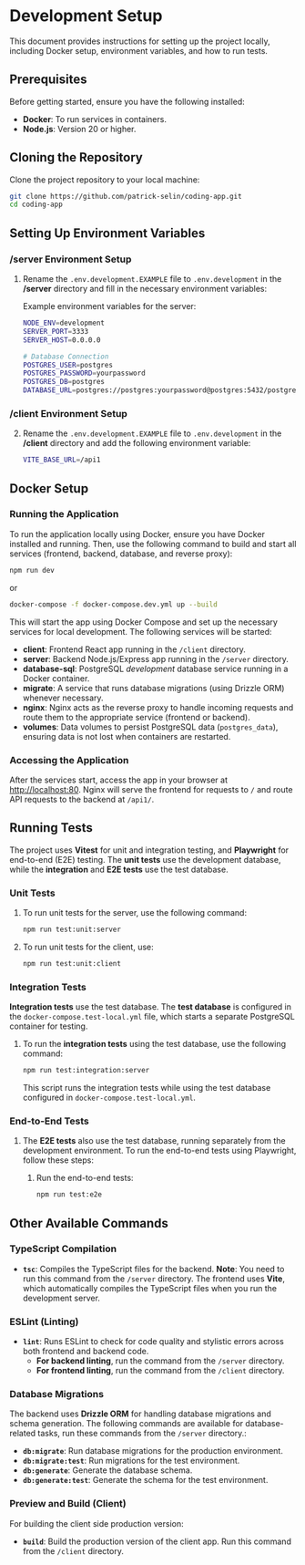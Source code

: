 # Development Setup

This document provides instructions for setting up the project locally, including Docker setup, environment variables, and how to run tests.

## Prerequisites

Before getting started, ensure you have the following installed:

- **Docker**: To run services in containers.
- **Node.js**: Version 20 or higher.

## Cloning the Repository

Clone the project repository to your local machine:

```bash
git clone https://github.com/patrick-selin/coding-app.git
cd coding-app
```

## Setting Up Environment Variables

### /server Environment Setup

1. Rename the `.env.development.EXAMPLE` file to `.env.development` in the **/server** directory and fill in the necessary environment variables:

   Example environment variables for the server:

   ```bash
   NODE_ENV=development
   SERVER_PORT=3333
   SERVER_HOST=0.0.0.0

   # Database Connection
   POSTGRES_USER=postgres
   POSTGRES_PASSWORD=yourpassword
   POSTGRES_DB=postgres
   DATABASE_URL=postgres://postgres:yourpassword@postgres:5432/postgres
   ```

### /client Environment Setup

2. Rename the `.env.development.EXAMPLE` file to `.env.development` in the **/client** directory and add the following environment variable:
   ```bash
   VITE_BASE_URL=/api1
   ```

## Docker Setup

### Running the Application
To run the application locally using Docker, ensure you have Docker installed and running. Then, use the following command to build and start all services (frontend, backend, database, and reverse proxy):

```bash
npm run dev
```

or 

```bash
docker-compose -f docker-compose.dev.yml up --build
```

This will start the app using Docker Compose and set up the necessary services for local development. The following services will be started:

- **client**: Frontend React app running in the `/client` directory.
- **server**: Backend Node.js/Express app running in the `/server` directory.
- **database-sql**: PostgreSQL *development* database service running in a Docker container.
- **migrate**: A service that runs database migrations (using Drizzle ORM) whenever necessary.
- **nginx**: Nginx acts as the reverse proxy to handle incoming requests and route them to the appropriate service (frontend or backend).
- **volumes**: Data volumes to persist PostgreSQL data (`postgres_data`), ensuring data is not lost when containers are restarted.

### Accessing the Application
After the services start, access the app in your browser at [http://localhost:80](http://localhost:80). Nginx will serve the frontend for requests to `/` and route API requests to the backend at `/api1/`.

## Running Tests

The project uses **Vitest** for unit and integration testing, and **Playwright** for end-to-end (E2E) testing. The **unit tests** use the development database, while the **integration** and **E2E tests** use the test database.

### Unit Tests
1. To run unit tests for the server, use the following command:

   ```bash
   npm run test:unit:server
   ```

2. To run unit tests for the client, use:

   ```bash
   npm run test:unit:client
   ```

###  Integration Tests
**Integration tests** use the test database. The **test database** is configured in the `docker-compose.test-local.yml` file, which starts a separate PostgreSQL container for testing.

1. To run the **integration tests** using the test database, use the following command:

   ```bash
   npm run test:integration:server
   ```
	This script runs the integration tests while using the test database configured in `docker-compose.test-local.yml`.

### End-to-End Tests
1. The **E2E tests** also use the test database, running separately from the development environment. To run the end-to-end tests using Playwright, follow these steps:

   1. Run the end-to-end tests:
      ```bash
      npm run test:e2e


## Other Available Commands

### TypeScript Compilation
- **`tsc`**: Compiles the TypeScript files for the backend. **Note**: You need to run this command from the `/server` directory. The frontend uses **Vite**, which automatically compiles the TypeScript files when you run the development server.

### ESLint (Linting)
- **`lint`**: Runs ESLint to check for code quality and stylistic errors across both frontend and backend code.
  - **For backend linting**, run the command from the `/server` directory.
  - **For frontend linting**, run the command from the `/client` directory.

### Database Migrations
The backend uses **Drizzle ORM** for handling database migrations and schema generation. The following commands are available for database-related tasks, run these commands from the `/server` directory.:

- **`db:migrate`**: Run database migrations for the production environment.
- **`db:migrate:test`**: Run migrations for the test environment.
- **`db:generate`**: Generate the database schema.
- **`db:generate:test`**: Generate the schema for the test environment.

### Preview and Build (Client)
For building the client side production version:

- **`build`**: Build the production version of the client app. Run this command from the `/client` directory.